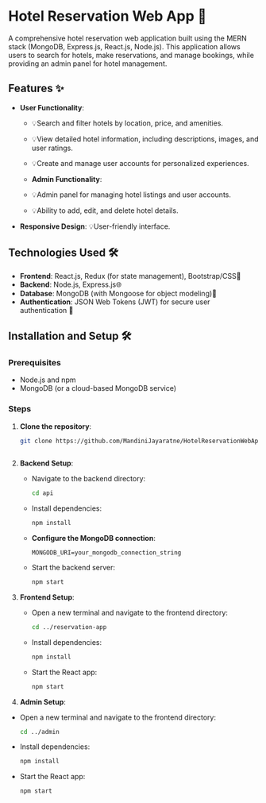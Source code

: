 # Hotel Reservation Web App 🏨

A comprehensive hotel reservation web application built using the MERN stack (MongoDB, Express.js, React.js, Node.js). This application allows users to search for hotels, make reservations, and manage bookings, while providing an admin panel for hotel management.

## Features ✨

* **User Functionality**:
  * 💡Search and filter hotels by location, price, and amenities.
  * 💡View detailed hotel information, including descriptions, images, and user ratings.
  * 💡Create and manage user accounts for personalized experiences.

  * **Admin Functionality**:
  * 💡Admin panel for managing hotel listings and user accounts.
  * 💡Ability to add, edit, and delete hotel details.

* **Responsive Design**: 💡User-friendly interface.

## Technologies Used 🛠️

* **Frontend**: React.js, Redux (for state management), Bootstrap/CSS🎨
* **Backend**: Node.js, Express.js🌐
* **Database**: MongoDB (with Mongoose for object modeling)💾
* **Authentication**: JSON Web Tokens (JWT) for secure user authentication 🔐


## Installation and Setup 🛠️

### Prerequisites

- Node.js and npm
- MongoDB (or a cloud-based MongoDB service)

### Steps

1. **Clone the repository**:
   ```bash
   git clone https://github.com/MandiniJayaratne/HotelReservationWebApp.git
  

2. **Backend Setup**:
   - Navigate to the backend directory:
     ```bash
     cd api
     ```

   - Install dependencies:
     ```bash
     npm install
     ```

   - **Configure the MongoDB connection**:  
     
     ```plaintext
     MONGODB_URI=your_mongodb_connection_string
   
     ```

   - Start the backend server:
     ```bash
     npm start
     ```

3. **Frontend Setup**:
   - Open a new terminal and navigate to the frontend directory:
     ```bash
     cd ../reservation-app
     ```

   - Install dependencies:
     ```bash
     npm install
     ```

   - Start the React app:
     ```bash
     npm start
     ```

4. **Admin Setup**:

  - Open a new terminal and navigate to the frontend directory:
     ```bash
     cd ../admin
     ```

   - Install dependencies:
     ```bash
     npm install
     ```

   - Start the React app:
     ```bash
     npm start
     ```
